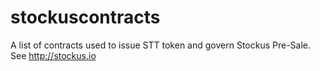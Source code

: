 # stockuscontracts
A list of contracts used to issue STT token and govern Stockus Pre-Sale.
See http://stockus.io

